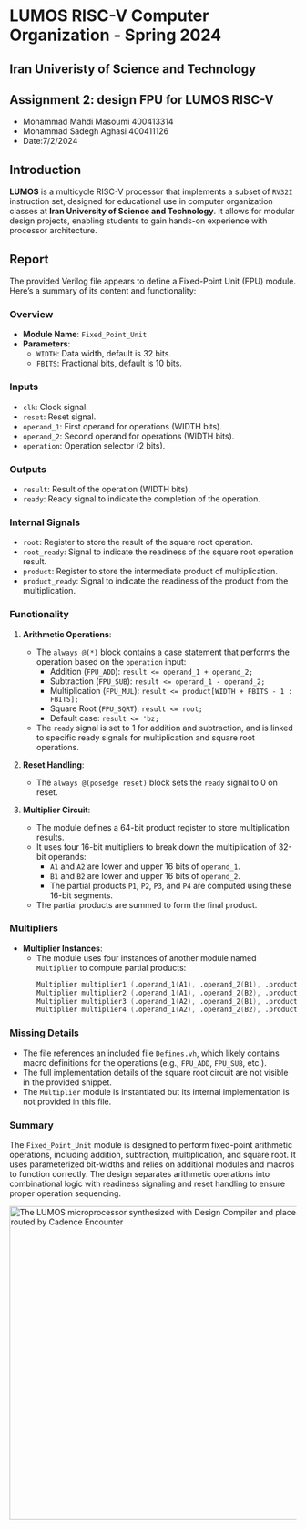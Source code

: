 LUMOS RISC-V
Computer Organization - Spring 2024
==============================================================
## Iran Univeristy of Science and Technology
## Assignment 2: design FPU for LUMOS RISC-V

- Mohammad Mahdi Masoumi 400413314
- Mohammad Sadegh Aghasi 400411126
- Date:7/2/2024


## Introduction

**LUMOS** is a multicycle RISC-V processor that implements a subset of `RV32I` instruction set, designed for educational use in computer organization classes at **Iran University of Science and Technology**. It allows for modular design projects, enabling students to gain hands-on experience with processor architecture.
## Report

The provided Verilog file appears to define a Fixed-Point Unit (FPU) module. Here’s a summary of its content and functionality:

### Overview
- **Module Name**: `Fixed_Point_Unit`
- **Parameters**: 
  - `WIDTH`: Data width, default is 32 bits.
  - `FBITS`: Fractional bits, default is 10 bits.

### Inputs
- `clk`: Clock signal.
- `reset`: Reset signal.
- `operand_1`: First operand for operations (WIDTH bits).
- `operand_2`: Second operand for operations (WIDTH bits).
- `operation`: Operation selector (2 bits).

### Outputs
- `result`: Result of the operation (WIDTH bits).
- `ready`: Ready signal to indicate the completion of the operation.

### Internal Signals
- `root`: Register to store the result of the square root operation.
- `root_ready`: Signal to indicate the readiness of the square root operation result.
- `product`: Register to store the intermediate product of multiplication.
- `product_ready`: Signal to indicate the readiness of the product from the multiplication.

### Functionality
1. **Arithmetic Operations**:
    - The `always @(*)` block contains a case statement that performs the operation based on the `operation` input:
      - Addition (`FPU_ADD`): `result <= operand_1 + operand_2;`
      - Subtraction (`FPU_SUB`): `result <= operand_1 - operand_2;`
      - Multiplication (`FPU_MUL`): `result <= product[WIDTH + FBITS - 1 : FBITS];`
      - Square Root (`FPU_SQRT`): `result <= root;`
      - Default case: `result <= 'bz;`
    - The `ready` signal is set to 1 for addition and subtraction, and is linked to specific ready signals for multiplication and square root operations.

2. **Reset Handling**:
    - The `always @(posedge reset)` block sets the `ready` signal to 0 on reset.

3. **Multiplier Circuit**:
    - The module defines a 64-bit product register to store multiplication results.
    - It uses four 16-bit multipliers to break down the multiplication of 32-bit operands:
        - `A1` and `A2` are lower and upper 16 bits of `operand_1`.
        - `B1` and `B2` are lower and upper 16 bits of `operand_2`.
        - The partial products `P1`, `P2`, `P3`, and `P4` are computed using these 16-bit segments.
    - The partial products are summed to form the final product.

### Multipliers
- **Multiplier Instances**:
  - The module uses four instances of another module named `Multiplier` to compute partial products:
    ```verilog
    Multiplier multiplier1 (.operand_1(A1), .operand_2(B1), .product(P1));
    Multiplier multiplier2 (.operand_1(A1), .operand_2(B2), .product(P2));
    Multiplier multiplier3 (.operand_1(A2), .operand_2(B1), .product(P3));
    Multiplier multiplier4 (.operand_1(A2), .operand_2(B2), .product(P4));
    ```

### Missing Details
- The file references an included file `Defines.vh`, which likely contains macro definitions for the operations (e.g., `FPU_ADD`, `FPU_SUB`, etc.).
- The full implementation details of the square root circuit are not visible in the provided snippet.
- The `Multiplier` module is instantiated but its internal implementation is not provided in this file.

### Summary
The `Fixed_Point_Unit` module is designed to perform fixed-point arithmetic operations, including addition, subtraction, multiplication, and square root. It uses parameterized bit-widths and relies on additional modules and macros to function correctly. The design separates arithmetic operations into combinational logic with readiness signaling and reset handling to ensure proper operation sequencing.

































<picture>
    <img 
        alt="The LUMOS microprocessor synthesized with Design Compiler and placed and routed by Cadence Encounter" 
        src="https://github.com/M-Mahdi-M1381/LUMOS_MMM/tree/main/Images/1.png"
        width="550" 
        height="550"
    > 
</picture> 

</div>
